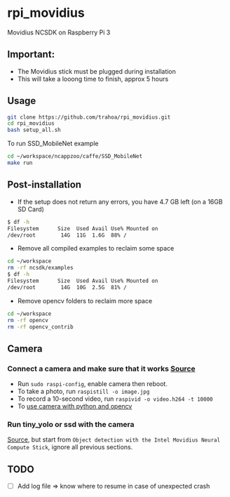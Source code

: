 # rpi_movidius
Movidius NCSDK on Raspberry Pi 3

## Important:

- The Movidius stick must be plugged during installation
- This will take a looong time to finish, approx 5 hours

## Usage

```bash
git clone https://github.com/trahoa/rpi_movidius.git
cd rpi_movidius
bash setup_all.sh
```

To run SSD_MobileNet example

```bash
cd ~/workspace/ncappzoo/caffe/SSD_MobileNet
make run
```

## Post-installation

- If the setup does not return any errors, you have 4.7 GB left (on a 16GB SD Card)
```bash
$ df -h
Filesystem      Size  Used Avail Use% Mounted on
/dev/root        14G  11G  1.6G  88% /
```

- Remove all compiled examples to reclaim some space
```bash
cd ~/workspace
rm -rf ncsdk/examples
$ df -h
Filesystem      Size  Used Avail Use% Mounted on
/dev/root        14G  10G  2.5G  81% /
```

- Remove opencv folders to reclaim more space
```bash
cd ~/workspace
rm -rf opencv
rm -rf opencv_contrib
```

## Camera

### Connect a camera and make sure that it works [Source](https://thepihut.com/blogs/raspberry-pi-tutorials/16021420-how-to-install-use-the-raspberry-pi-camera)

- Run `sudo raspi-config`, enable camera then reboot.
- To take a photo, run `raspistill -o image.jpg`
- To record a 10-second video, run `raspivid -o video.h264 -t 10000`
- To [use camera with python and opencv](https://www.pyimagesearch.com/2015/03/30/accessing-the-raspberry-pi-camera-with-opencv-and-python/)

### Run tiny_yolo or ssd with the camera

[Source](https://www.pyimagesearch.com/2018/02/19/real-time-object-detection-on-the-raspberry-pi-with-the-movidius-ncs/), but start from `Object detection with the Intel Movidius Neural Compute Stick`, ignore all previous sections.

## TODO

- [ ] Add log file => know where to resume in case of unexpected crash
